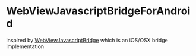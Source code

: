 # WebViewJavascriptBridgeForAndroid
inspired by [WebViewJavascriptBridge](https://github.com/marcuswestin/WebViewJavascriptBridge) which is an iOS/OSX bridge implementation
